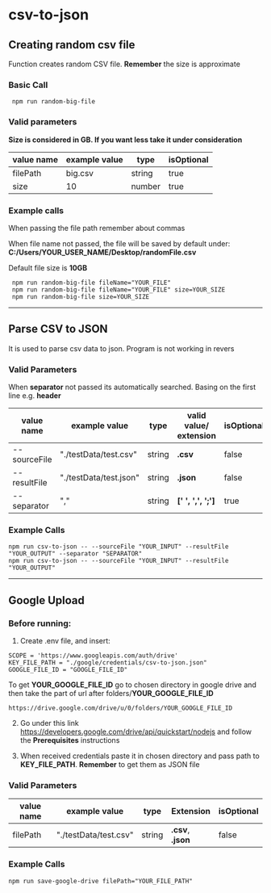 # csv-to-json

## Creating random csv file

Function creates random CSV file. **Remember** the size is approximate

### Basic Call
```
 npm run random-big-file
```

### Valid parameters

**Size is considered in GB. If you want less take it under consideration**

| value name    | example value | type     | isOptional|
| ------------- | ------------- | -------- |--------  |
| filePath      | big.csv       | string   |  true    |
| size          | 10            | number   |  true    |


### Example calls

When passing the file path remember about commas

When file name not passed, the file will be saved by default under:
 **C:/Users/YOUR_USER_NAME/Desktop/randomFile.csv**

Default file size is **10GB**
```
 npm run random-big-file fileName="YOUR_FILE"
 npm run random-big-file fileName="YOUR_FILE" size=YOUR_SIZE
 npm run random-big-file size=YOUR_SIZE
```


---
## Parse CSV to JSON
It is used to parse csv data to json. Program is not working in revers

### Valid Parameters

When  **separator** not passed its automatically searched. Basing on the first line e.g. **header**

| value name    | example value         | type     | valid value/ extension | isOptional
| ------------- | -------------         | -------- |  --------              | --------  |
| --sourceFile  | "./testData/test.csv" | string   | **.csv**               | false     |
| --resultFile  | "./testData/test.json"| string   | **.json**              | false     |
| --separator   | ","                   | string   | **['   ', ',', ';']**  | true      |

### Example Calls

```
npm run csv-to-json -- --sourceFile "YOUR_INPUT" --resultFile "YOUR_OUTPUT" --separator "SEPARATOR"
npm run csv-to-json -- --sourceFile "YOUR_INPUT" --resultFile "YOUR_OUTPUT"
```

---
## Google Upload

### Before running:

1. Create .env file, and insert:
  ```
  SCOPE = 'https://www.googleapis.com/auth/drive'
  KEY_FILE_PATH = "./google/credentials/csv-to-json.json"
  GOOGLE_FILE_ID = "GOOGLE_FILE_ID"
  ```
To get **YOUR_GOOGLE_FILE_ID** go to chosen directory in google drive and then take the part of url after folders/**YOUR_GOOGLE_FILE_ID**

```
https://drive.google.com/drive/u/0/folders/YOUR_GOOGLE_FILE_ID
```

2. Go under this link https://developers.google.com/drive/api/quickstart/nodejs and follow the **Prerequisites** instructions

3. When received credentials paste it in chosen directory and pass path to **KEY_FILE_PATH**. **Remember** to get them as JSON file




### Valid Parameters

| value name    | example value         | type     | Extension   | isOptional
| ------------- | -------------         | -------- |  --------                | --------  |
| filePath      | "./testData/test.csv" | string   | **.csv**, **.json**      | false     |

### Example Calls
```
npm run save-google-drive filePath="YOUR_FILE_PATH"
```